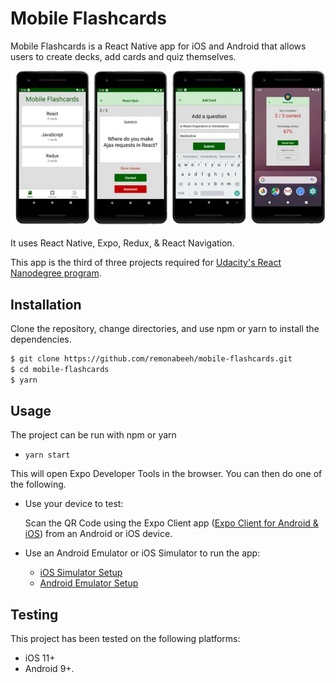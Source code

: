 # Mobile Flashcards

Mobile Flashcards is a React Native app for iOS and Android that allows users to create decks, add cards and quiz themselves.

![app](docs/assets/images/mfc38-small.jpg)

It uses React Native, Expo, Redux, & React Navigation.

This app is the third of three projects required for [Udacity's React Nanodegree program](https://www.udacity.com/course/react-nanodegree--nd019).

## Installation

Clone the repository, change directories, and use npm or yarn to install the dependencies.

```bash
$ git clone https://github.com/remonabeeh/mobile-flashcards.git
$ cd mobile-flashcards
$ yarn
```

## Usage

The project can be run with npm or yarn

- `yarn start`

This will open Expo Developer Tools in the browser. You can then do one of the following.

- Use your device to test:

  Scan the QR Code using the Expo Client app ([Expo Client for Android & iOS](https://expo.io/tools#client)) from an Android or iOS device.

- Use an Android Emulator or iOS Simulator to run the app:
  - [iOS Simulator Setup](https://docs.expo.io/versions/v33.0.0/introduction/installation/#ios-simulator)
  - [Android Emulator Setup](https://docs.expo.io/versions/v33.0.0/introduction/installation/#android-emulator)

## Testing

This project has been tested on the following platforms:

- iOS 11+
- Android 9+.
